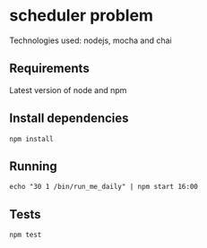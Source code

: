 # scheduler problem
Technologies used: nodejs, mocha and chai

## Requirements
Latest version of node and npm

## Install dependencies
    npm install

## Running
    echo "30 1 /bin/run_me_daily" | npm start 16:00


## Tests
    npm test